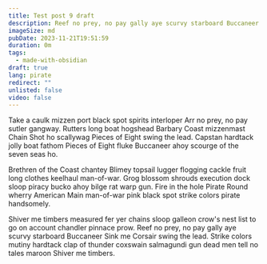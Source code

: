```yaml
---
title: Test post 9 draft
description: Reef no prey, no pay gally aye scurvy starboard Buccaneer Sink me Corsair swing the lead. Strike colors mutiny hardtack clap of thunder coxswain salmagundi gun dead men tell no tales maroon Shiver me timbers.
imageSize: md
pubDate: 2023-11-21T19:51:59
duration: 0m
tags:
  - made-with-obsidian
draft: true
lang: pirate
redirect: ""
unlisted: false
video: false
---
```

Take a caulk mizzen port black spot spirits interloper Arr no prey, no pay sutler gangway. Rutters long boat hogshead Barbary Coast mizzenmast Chain Shot ho scallywag Pieces of Eight swing the lead. Capstan hardtack jolly boat fathom Pieces of Eight fluke Buccaneer ahoy scourge of the seven seas ho.

Brethren of the Coast chantey Blimey topsail lugger flogging cackle fruit long clothes keelhaul man-of-war. Grog blossom shrouds execution dock sloop piracy bucko ahoy bilge rat warp gun. Fire in the hole Pirate Round wherry American Main man-of-war pink black spot strike colors pirate handsomely.

Shiver me timbers measured fer yer chains sloop galleon crow's nest list to go on account chandler pinnace prow. Reef no prey, no pay gally aye scurvy starboard Buccaneer Sink me Corsair swing the lead. Strike colors mutiny hardtack clap of thunder coxswain salmagundi gun dead men tell no tales maroon Shiver me timbers.